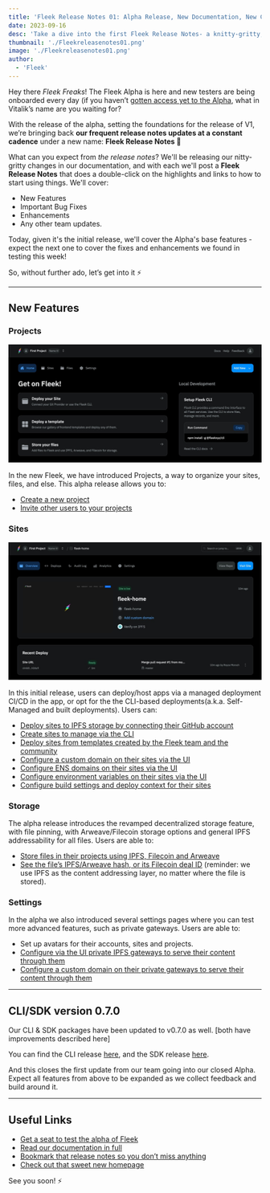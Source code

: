 ```yaml
---
title: 'Fleek Release Notes 01: Alpha Release, New Documentation, New CLI/SDK Version'
date: 2023-09-16
desc: 'Take a dive into the first Fleek Release Notes- a knitty-gritty, regular release notes covering Features, Fixes, and Improvements'
thumbnail: './Fleekreleasenotes01.png'
image: './Fleekreleasenotes01.png'
author:
  - 'Fleek'
---
```


Hey there _Fleek Freaks_! The Fleek Alpha is here and new testers are being onboarded every day (if you haven’t [gotten access yet to the Alpha](https://fleekxyz.typeform.com/alpha-access), what in Vitalik’s name are you waiting for?

With the release of the alpha, setting the foundations for the release of V1, we’re bringing back **our frequent release notes updates at a constant cadence** under a new name: **Fleek Release Notes 📔**

What can you expect from _the release notes_? We'll be releasing our nitty-gritty changes in our documentation, and with each we'll post a **Fleek Release Notes** that does a double-click on the highlights and links to how to start using things. We'll cover:

- New Features
- Important Bug Fixes
- Enhancements
- Any other team updates.

Today, given it's the initial release, we'll cover the Alpha's base features - expect the next one to cover the fixes and enhancements we found in testing this week!

So, without further ado, let’s get into it ⚡

---

## New Features

### Projects

![](./Homepage-alpha.png)

In the new Fleek, we have introduced Projects, a way to organize your sites, files, and else. This alpha release allows you to:

- [Create a new project](https://docs.fleek.xyz/docs/Projects#creating-a-new-project)
- [Invite other users to your projects](https://docs.fleek.xyz/docs/Projects/invites)

### Sites

![](./sites-alpha.png)

In this initial release, users can deploy/host apps via a managed deployment CI/CD in the app, or opt for the the CLI-based deployments(a.k.a. Self-Managed and built deployments). Users can:

- [Deploy sites to IPFS storage by connecting their GitHub account](https://docs.fleek.xyz/docs/Sites/managed)
- [Create sites to manage via the CLI](https://docs.fleek.xyz/docs/Sites/self-hosted#setting-up-a-self-managed-deployment)
- [Deploy sites from templates created by the Fleek team and the community](https://docs.fleek.xyz/templates)
- [Configure a custom domain on their sites via the UI](https://docs.fleek.xyz/docs/Domains/custom-domains)
- [Configure ENS domains on their sites via the UI](https://docs.fleek.xyz/docs/Domains/ens#adding-an-ens-domain)
- [Configure environment variables on their sites via the UI](https://docs.fleek.xyz/docs/Sites/managed#build-parameters)
- [Configure build settings and deploy context for their sites](https://docs.fleek.xyz/docs/Sites/managed#configure-your-build-settings)

### Storage

The alpha release introduces the revamped decentralized storage feature, with file pinning, with Arweave/Filecoin storage options and general IPFS addressability for all files. Users are able to:

- [Store files in their projects using IPFS, Filecoin and Arweave](https://docs.fleek.xyz/docs/Storage#add-a-file-or-directory)
- [See the file’s IPFS/Arweave hash, or its Filecoin deal ID](https://docs.fleek.xyz/docs/Storage#content-addressing) (reminder: we use IPFS as the content addressing layer, no matter where the file is stored).

### Settings

In the alpha we also introduced several settings pages where you can test more advanced features, such as private gateways. Users are able to:

- Set up avatars for their accounts, sites and projects.
- [Configure via the UI private IPFS gateways to serve their content through them](https://docs.fleek.xyz/docs/Gateways#creating-a-private-gateway)
- [Configure a custom domain on their private gateways to serve their content through them](https://docs.fleek.xyz/docs/Domains/custom-domains#adding-a-custom-domain)

---

## CLI/SDK version 0.7.0

Our CLI & SDK packages have been updated to v0.7.0 as well. [both have improvements described here]

You can find the CLI release [here](https://www.npmjs.com/package/@fleekxyz/cli), and the SDK release [here](https://www.npmjs.com/package/@fleekxyz/sdk).

And this closes the first update from our team going into our closed Alpha. Expect all features from above to be expanded as we collect feedback and build around it.

---

## Useful Links

- [Get a seat to test the alpha of Fleek](https://fleekxyz.typeform.com/alpha-access)
- [Read our documentation in full](http://docs.fleek.xyz/)
- [Bookmark that release notes so you don’t miss anything](https://docs.fleek.xyz/release-notes)
- [Check out that sweet new homepage](http://fleek.xyz/)

See you soon! ⚡

